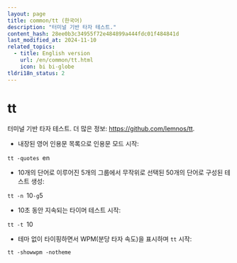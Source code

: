 ```yaml
---
layout: page
title: common/tt (한국어)
description: "터미널 기반 타자 테스트."
content_hash: 28ee0b3c34955f72e484899a444fdc01f484841d
last_modified_at: 2024-11-10
related_topics:
  - title: English version
    url: /en/common/tt.html
    icon: bi bi-globe
tldri18n_status: 2
---
```

# tt

터미널 기반 타자 테스트.
더 많은 정보: <https://github.com/lemnos/tt>.

- 내장된 영어 인용문 목록으로 인용문 모드 시작:

`tt -quotes `<span class="tldr-var badge badge-pill bg-dark-lm bg-white-dm text-white-lm text-dark-dm font-weight-bold">en</span>

- 10개의 단어로 이루어진 5개의 그룹에서 무작위로 선택된 50개의 단어로 구성된 테스트 생성:

`tt -n `<span class="tldr-var badge badge-pill bg-dark-lm bg-white-dm text-white-lm text-dark-dm font-weight-bold">10</span>` -g `<span class="tldr-var badge badge-pill bg-dark-lm bg-white-dm text-white-lm text-dark-dm font-weight-bold">5</span>

- 10초 동안 지속되는 타이머 테스트 시작:

`tt -t `<span class="tldr-var badge badge-pill bg-dark-lm bg-white-dm text-white-lm text-dark-dm font-weight-bold">10</span>

- 테마 없이 타이핑하면서 WPM(분당 타자 속도)을 표시하며 `tt` 시작:

`tt -showwpm -notheme`
